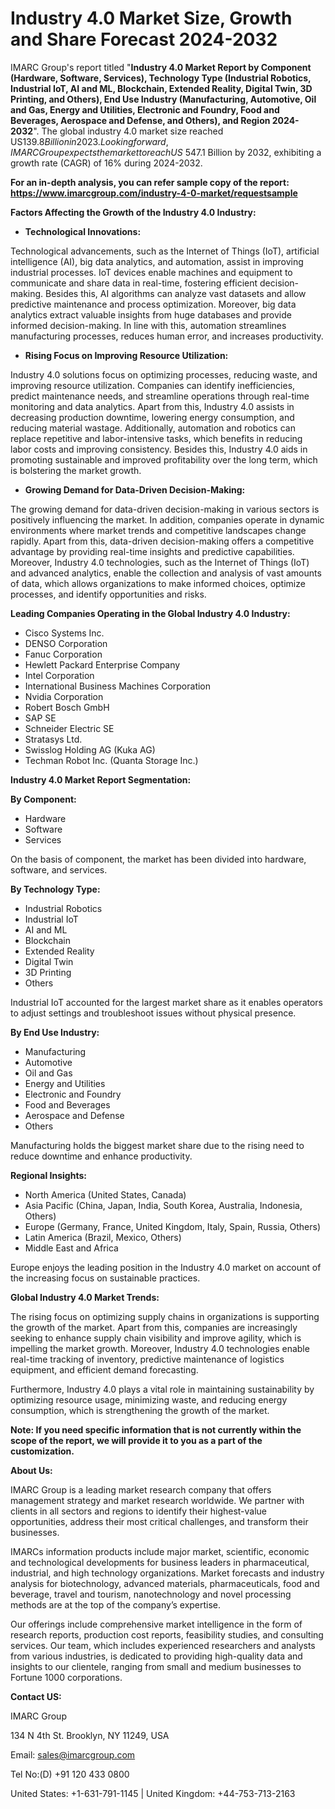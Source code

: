 ﻿# **Industry 4.0 Market Size, Growth and Share Forecast 2024-2032**
IMARC Group's report titled "**Industry 4.0 Market Report by Component (Hardware, Software, Services), Technology Type (Industrial Robotics, Industrial IoT, AI and ML, Blockchain, Extended Reality, Digital Twin, 3D Printing, and Others), End Use Industry (Manufacturing, Automotive, Oil and Gas, Energy and Utilities, Electronic and Foundry, Food and Beverages, Aerospace and Defense, and Others), and Region 2024-2032**". The global industry 4.0 market size reached US$ 139.8 Billion in 2023. Looking forward, IMARC Group expects the market to reach US$ 547.1 Billion by 2032, exhibiting a growth rate (CAGR) of 16% during 2024-2032.

**For an in-depth analysis, you can refer sample copy of the report: <https://www.imarcgroup.com/industry-4-0-market/requestsample>**

**Factors Affecting the Growth of the Industry 4.0 Industry:**

- **Technological Innovations:**

Technological advancements, such as the Internet of Things (IoT), artificial intelligence (AI), big data analytics, and automation, assist in improving industrial processes. IoT devices enable machines and equipment to communicate and share data in real-time, fostering efficient decision-making. Besides this, AI algorithms can analyze vast datasets and allow predictive maintenance and process optimization. Moreover, big data analytics extract valuable insights from huge databases and provide informed decision-making. In line with this, automation streamlines manufacturing processes, reduces human error, and increases productivity.

- **Rising Focus on Improving Resource Utilization:**

Industry 4.0 solutions focus on optimizing processes, reducing waste, and improving resource utilization. Companies can identify inefficiencies, predict maintenance needs, and streamline operations through real-time monitoring and data analytics. Apart from this, Industry 4.0 assists in decreasing production downtime, lowering energy consumption, and reducing material wastage. Additionally, automation and robotics can replace repetitive and labor-intensive tasks, which benefits in reducing labor costs and improving consistency. Besides this, Industry 4.0 aids in promoting sustainable and improved profitability over the long term, which is bolstering the market growth.

- **Growing Demand for Data-Driven Decision-Making:**

The growing demand for data-driven decision-making in various sectors is positively influencing the market. In addition, companies operate in dynamic environments where market trends and competitive landscapes change rapidly. Apart from this, data-driven decision-making offers a competitive advantage by providing real-time insights and predictive capabilities. Moreover, Industry 4.0 technologies, such as the Internet of Things (IoT) and advanced analytics, enable the collection and analysis of vast amounts of data, which allows organizations to make informed choices, optimize processes, and identify opportunities and risks.

**Leading Companies Operating in the Global Industry 4.0 Industry:**

- Cisco Systems Inc.
- DENSO Corporation
- Fanuc Corporation
- Hewlett Packard Enterprise Company
- Intel Corporation
- International Business Machines Corporation
- Nvidia Corporation
- Robert Bosch GmbH
- SAP SE
- Schneider Electric SE
- Stratasys Ltd.
- Swisslog Holding AG (Kuka AG)
- Techman Robot Inc. (Quanta Storage Inc.)

**Industry 4.0 Market Report Segmentation:**

**By Component:**

- Hardware
- Software
- Services

On the basis of component, the market has been divided into hardware, software, and services.    

**By Technology Type:**

- Industrial Robotics
- Industrial IoT
- AI and ML
- Blockchain
- Extended Reality
- Digital Twin
- 3D Printing
- Others

Industrial IoT accounted for the largest market share as it enables operators to adjust settings and troubleshoot issues without physical presence.

**By End Use Industry:**

- Manufacturing
- Automotive
- Oil and Gas
- Energy and Utilities
- Electronic and Foundry
- Food and Beverages
- Aerospace and Defense
- Others

Manufacturing holds the biggest market share due to the rising need to reduce downtime and enhance productivity.       

**Regional Insights:**

- North America (United States, Canada)
- Asia Pacific (China, Japan, India, South Korea, Australia, Indonesia, Others)
- Europe (Germany, France, United Kingdom, Italy, Spain, Russia, Others)
- Latin America (Brazil, Mexico, Others)
- Middle East and Africa

Europe enjoys the leading position in the Industry 4.0 market on account of the increasing focus on sustainable practices.

**Global Industry 4.0 Market Trends:**

The rising focus on optimizing supply chains in organizations is supporting the growth of the market. Apart from this, companies are increasingly seeking to enhance supply chain visibility and improve agility, which is impelling the market growth. Moreover, Industry 4.0 technologies enable real-time tracking of inventory, predictive maintenance of logistics equipment, and efficient demand forecasting.

Furthermore, Industry 4.0 plays a vital role in maintaining sustainability by optimizing resource usage, minimizing waste, and reducing energy consumption, which is strengthening the growth of the market.

**Note: If you need specific information that is not currently within the scope of the report, we will provide it to you as a part of the customization.**

**About Us:**

IMARC Group is a leading market research company that offers management strategy and market research worldwide. We partner with clients in all sectors and regions to identify their highest-value opportunities, address their most critical challenges, and transform their businesses.

IMARCs information products include major market, scientific, economic and technological developments for business leaders in pharmaceutical, industrial, and high technology organizations. Market forecasts and industry analysis for biotechnology, advanced materials, pharmaceuticals, food and beverage, travel and tourism, nanotechnology and novel processing methods are at the top of the company’s expertise.

Our offerings include comprehensive market intelligence in the form of research reports, production cost reports, feasibility studies, and consulting services. Our team, which includes experienced researchers and analysts from various industries, is dedicated to providing high-quality data and insights to our clientele, ranging from small and medium businesses to Fortune 1000 corporations.

**Contact US:**

IMARC Group

134 N 4th St. Brooklyn, NY 11249, USA

Email: sales@imarcgroup.com

Tel No:(D) +91 120 433 0800

United States: +1-631-791-1145 | United Kingdom: +44-753-713-2163
